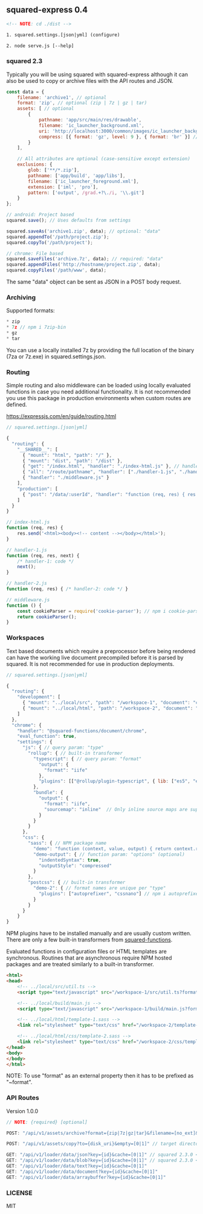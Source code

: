 ## squared-express 0.4

```xml
<!-- NOTE: cd ./dist -->

1. squared.settings.[json|yml] (configure)

2. node serve.js [--help]
```

### squared 2.3

Typically you will be using squared with squared-express although it can also be used to copy or archive files with the API routes and JSON.

```javascript
const data = {
    filename: 'archive1', // optional
    format: 'zip', // optional (zip | 7z | gz | tar)
    assets: [ // optional
        {
            pathname: 'app/src/main/res/drawable',
            filename: 'ic_launcher_background.xml',
            uri: 'http://localhost:3000/common/images/ic_launcher_background.xml',
            compress: [{ format: 'gz', level: 9 }, { format: 'br' }] // optional
        }
    ],

    // All attributes are optional (case-sensitive except extension)
    exclusions: {
        glob: ['**/*.zip'],
        pathname: ['app/build', 'app/libs'],
        filename: ['ic_launcher_foreground.xml'],
        extension: ['iml', 'pro'],
        pattern: ['output', /grad.+?\./i, '\\.git']
    }
};

// android: Project based
squared.save(); // Uses defaults from settings

squared.saveAs('archive1.zip', data); // optional: "data"
squared.appendTo('/path/project.zip');
squared.copyTo('/path/project');

// chrome: File based
squared.saveFiles('archive.7z', data); // required: "data"
squared.appendFiles('http://hostname/project.zip', data);
squared.copyFiles('/path/www', data);
```

The same "data" object can be sent as JSON in a POST body request.

### Archiving

Supported formats:

```javascript
* zip
* 7z // npm i 7zip-bin
* gz
* tar
```

You can use a locally installed 7z by providing the full location of the binary (7za or 7z.exe) in squared.settings.json.

### Routing

Simple routing and also middleware can be loaded using locally evaluated functions in case you need additional functionality. It is not recommended you use this package in production environments when custom routes are defined.

https://expressjs.com/en/guide/routing.html

```javascript
// squared.settings.[json|yml]

{
  "routing": {
    "__SHARED__": [
      { "mount": "html", "path": "/" },
      { "mount": "dist", "path": "/dist" },
      { "get": "/index.html", "handler": "./index-html.js" }, // handler file paths are relative and start with either './' OR '../'
      { "all": "/route/pathname", "handler": ["./handler-1.js", "./handler-2.js"] },
      { "handler": "./middleware.js" }
    ],
    "production": [
      { "post": "/data/:userId", "handler": "function (req, res) { res.send(req.params); }" } // handler contents always start with "function"
    ]
  }
}

// index-html.js
function (req, res) {
    res.send('<html><body><!-- content --></body></html>');
}

// handler-1.js
function (req, res, next) {
    /* handler-1: code */
    next();
}

// handler-2.js
function (req, res) { /* handler-2: code */ }

// middleware.js
function () {
    const cookieParser = require('cookie-parser'); // npm i cookie-parser
    return cookieParser();
}
```

### Workspaces

Text based documents which require a preprocessor before being rendered can have the working live document precompiled before it is parsed by squared. It is not recommended for use in production deployments.

```javascript
// squared.settings.[json|yml]

{
  "routing": {
    "development": [
      { "mount": "../local/src", "path": "/workspace-1", "document": "chrome" }, // Without "document" it is treated as an ordinary static mount
      { "mount": "../local/html", "path": "/workspace-2", "document": "chrome" }
    ]
  },
  "chrome": {
    "handler": "@squared-functions/document/chrome",
    "eval_function": true,
    "settings": {
      "js": { // query param: "type"
        "rollup": { // built-in transformer
          "typescript": { // query param: "format"
            "output": {
              "format": "iife"
            },
            "plugins": [["@rollup/plugin-typescript", { lib: ["es5", "es6", "dom"], target: "es5" }], "rollup-plugin-terser"] // npm i @rollup/plugin-typescript && npm i rollup-plugin-terser
          },
          "bundle": {
            "output": {
              "format": "iife",
              "sourcemap": "inline"  // Only inline source maps are supported
            }
          }
        }
      },
      "css": {
        "sass": { // NPM package name
          "demo": "function (context, value, output) { return context.renderSync({ ...output.config, data: value }, functions: {}); }" // synchronous
          "demo-output": { // function param: "options" (optional)
            "indentedSyntax": true,
            "outputStyle": "compressed"
          }
        },
        "postcss": { // built-in transformer
          "demo-2": { // format names are unique per "type"
            "plugins": ["autoprefixer", "cssnano"] // npm i autoprefixer && npm i cssnano
          }
        }
      }
    }
}
```
NPM plugins have to be installed manually and are usually custom written. There are only a few built-in transformers from [squared-functions](https://github.com/anpham6/squared-functions#readme).

Evaluated functions in configuration files or HTML templates are synchronous. Routines that are asynchronous require NPM hosted packages and are treated similarly to a built-in transformer.

```html
<html>
<head>
    <!-- ../local/src/util.ts -->
    <script type="text/javascript" src="/workspace-1/src/util.ts?format=typescript&type=js&compilerOptions.target=es2017"></script> <!-- nested external properties use object dot syntax -->

    <!-- ../local/build/main.js -->
    <script type="text/javascript" src="/workspace-1/build/main.js?format=bundle&type=js&name=app"></script> <!-- query params (&name=app) are sent to plugin as external properties -->

    <!-- ../local/html/template-1.sass -->
    <link rel="stylesheet" type="text/css" href="/workspace-2/template-1.sass?format=demo&type=css&mime=text/css" /> <!-- "mime" is usually optional except certain file types -->

    <!-- ../local/html/css/template-2.sass -->
    <link rel="stylesheet" type="text/css" href="/workspace-2/css/template-2.sass?format=demo%2Bdemo-2&type=css&mime=text/css" /> <!-- "+" chain symbol (demo+demo-2) is URL encoded as "%2B" -->
</head>
<body>
</body>
</html>
```
NOTE: To use "format" as an external property then it has to be prefixed as "~format".

### API Routes

Version 1.0.0

```javascript
// NOTE: {required} [optional]

POST: "/api/v1/assets/archive?format={zip|7z|gz|tar}&filename=[no_ext]&to=[disk_uri]&append_to=[archive_uri]"

POST: "/api/v1/assets/copy?to={disk_uri}&empty=[0|1]" // target directory

GET: "/api/v1/loader/data/json?key={id}&cache=[0|1]" // squared 2.3.0 <ResponseData>
GET: "/api/v1/loader/data/blob?key={id}&cache=[0|1]" // squared 2.3.0 <Blob>
GET: "/api/v1/loader/data/text?key={id}&cache=[0|1]"
GET: "/api/v1/loader/data/document?key={id}&cache=[0|1]"
GET: "/api/v1/loader/data/arraybuffer?key={id}&cache=[0|1]"
```

### LICENSE

MIT